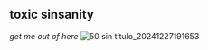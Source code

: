 toxic sinsanity
---
*get me out of here*
![50 sin título_20241227191653](https://github.com/user-attachments/assets/8d8adba7-6531-4dfd-8a83-f9691e9060d6)



